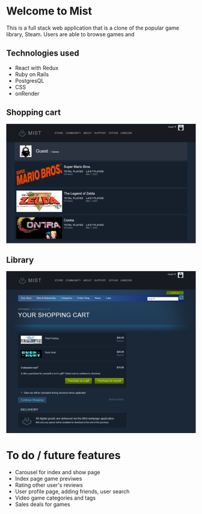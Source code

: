 # Welcome to **Mist**
This is a full stack web application that is a clone of the popular game library, Steam. Users are able to browse games and 

## Technologies used
- React with Redux
- Ruby on Rails
- PostgresQL
- CSS
- onRender

## Shopping cart
![Library Screenshot](/readme_assets/library_screenshot.PNG "Library")

## Library
![Shopping cart](/readme_assets/shopping_cart_screenshot.PNG "Shopping Cart")

# To do / future features
- Carousel for index and show page
- Index page game previwes
- Rating other user's reviews
- User profile page, adding friends, user search
- Video game categories and tags
- Sales deals for games